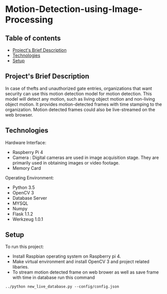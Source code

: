 # Motion-Detection-using-Image-Processing
## Table of contents
* [Project's Brief Description](#project's-brief-description)
* [Technologies](#technologies)
* [Setup](#setup)

## Project's Brief Description
In case of thefts and unauthorized gate entries, organizations that want security can use this motion detection model for motion detection. This model will detect any motion, such as living object motion and non-living object motion. It provides motion-detected frames with time stamping to the organization. Motion detected frames could also be live-streamed on the web browser.
	
## Technologies
Hardware Interface:
* Raspberry Pi 4
* Camera : Digital cameras are used in image acquisition stage. They are primarily used in obtaining images or video footage.
* Memory Card

Operating Environment:
* Python 3.5
* OpenCV 3
* Database Server
* MYSQL
* Numpy 
* Flask 1.1.2
* Werkzeug 1.0.1
	
## Setup
To run this project:
* Install Raspbian operating system on Raspberry pi 4.
* Make virtual environment and install OpenCV 3 and project related libaries.
* To stream motion detected frame on web brower as well as save frame with time in database run this command 

```
../python new_live_database.py --config/config.json

```

